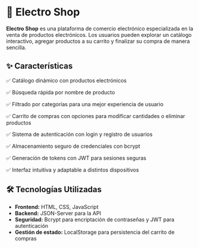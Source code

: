 # 🛒 Electro Shop

**Electro Shop** es una plataforma de comercio electrónico especializada en la venta de productos electrónicos. Los usuarios pueden explorar un catálogo interactivo, agregar productos a su carrito y finalizar su compra de manera sencilla.

## ✨ Características

✅ Catálogo dinámico con productos electrónicos

✅ Búsqueda rápida por nombre de producto

✅ Filtrado por categorías para una mejor experiencia de usuario

✅ Carrito de compras con opciones para modificar cantidades o eliminar productos

✅ Sistema de autenticación con login y registro de usuarios

✅ Almacenamiento seguro de credenciales con bcrypt

✅ Generación de tokens con JWT para sesiones seguras

✅ Interfaz intuitiva y adaptable a distintos dispositivos

## 🛠️ Tecnologías Utilizadas

- **Frontend:** HTML, CSS, JavaScript
- **Backend:** JSON-Server para la API
- **Seguridad:** Bcrypt para encriptación de contraseñas y JWT para autenticación
- **Gestión de estado:** LocalStorage para persistencia del carrito de compras